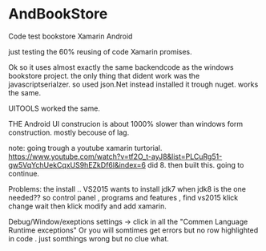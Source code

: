 # AndBookStore
Code test bookstore Xamarin Android

just testing the 60% reusing of code Xamarin promises. 

Ok so it uses almost exactly the same backendcode as the windows bookstore project. 
the only thing that dident work was the javascriptserialzer.
so used json.Net instead installed it trough nuget. works the same.

UITOOLS worked the same.

THE Android UI construcion is about 1000% slower than windows form construction.
mostly becouse of lag.

note:
going trough a youtube xamarin turtorial.
https://www.youtube.com/watch?v=tf2O_t-ayJ8&list=PLCuRg51-gw5VqYchUekCqxUS9hEZkDf6l&index=6
did 8. then built this.
going to continue.

Problems: 
the install .. VS2015 wants to install jdk7 when jdk8 is the one needed??
so control panel , programs and features , find vs2015 klick change
wait
then klick modify and add xamarin.

Debug/Window/exeptions settings ->  click in all the "Commen Language Runtime exceptions" 
Or you will somtimes get errors but no row highlighted in code . just somthings wrong but no clue what.
